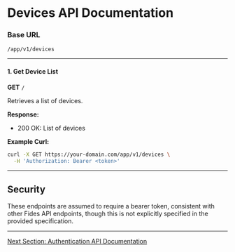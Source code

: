 # Devices API Documentation
### Base URL

```
/app/v1/devices
```

---

#### 1. Get Device List

**GET** `/`

Retrieves a list of devices.

**Response:**

* 200 OK: List of devices

**Example Curl:**

```bash
curl -X GET https://your-domain.com/app/v1/devices \
  -H 'Authorization: Bearer <token>'
```

---

## Security

These endpoints are assumed to require a bearer token, consistent with other Fides API endpoints, though this is not explicitly specified in the provided specification.

---

[Next Section: Authentication API Documentation](authentication.md)

